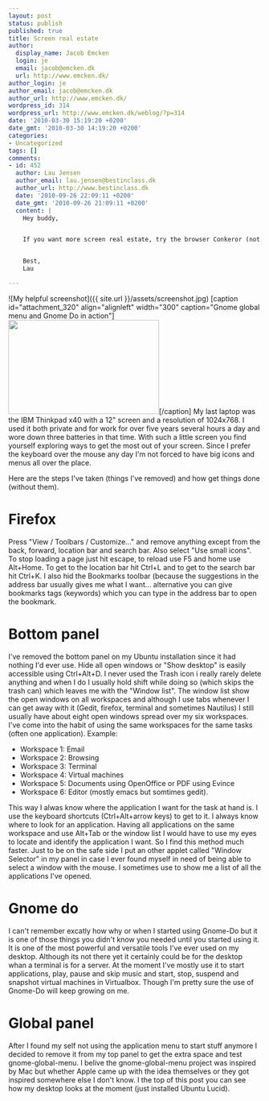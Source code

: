 ```yaml
---
layout: post
status: publish
published: true
title: Screen real estate
author:
  display_name: Jacob Emcken
  login: je
  email: jacob@emcken.dk
  url: http://www.emcken.dk/
author_login: je
author_email: jacob@emcken.dk
author_url: http://www.emcken.dk/
wordpress_id: 314
wordpress_url: http://www.emcken.dk/weblog/?p=314
date: '2010-03-30 15:19:20 +0200'
date_gmt: '2010-03-30 14:19:20 +0200'
categories:
- Uncategorized
tags: []
comments:
- id: 452
  author: Lau Jensen
  author_email: lau.jensen@bestinclass.dk
  author_url: http://www.bestinclass.dk
  date: '2010-09-26 22:09:11 +0200'
  date_gmt: '2010-09-26 21:09:11 +0200'
  content: |
    Hey buddy,


    If you want more screen real estate, try the browser Conkeror (not Konqeror) which is based on the Emacs keybindings and has virtually zero UI bloat.


    Best,
    Lau

---
```

![My helpful screenshot]({{ site.url }}/assets/screenshot.jpg)
[caption id="attachment_320" align="alignleft" width="300" caption="Gnome global menu and Gnome Do in action"]<a href="http://www.emcken.dk/weblog/files/2010/03/yes.png"><img src="http://www.emcken.dk/weblog/files/2010/03/yes-300x187.png" alt="" title="gnome-global-menu-gnome-do" width="300" height="187" class="size-medium wp-image-320" /></a>[/caption]
My last laptop was the IBM Thinkpad x40 with a 12" screen and a resolution of 1024x768. I used it both private and for work for over five years several hours a day and wore down three batteries in that time. With such a little screen you find yourself exploring ways to get the most out of your screen. Since I prefer the keyboard over the mouse any day I'm not forced to have big icons and menus all over the place. 

Here are the steps I've taken (things I've removed) and how get things done (without them).

# Firefox

Press "View / Toolbars / Customize..." and remove anything except from the back, forward, location bar and search bar. Also select "Use small icons". To stop loading a page just hit escape, to reload use F5 and home use Alt+Home. To get to the location bar hit Ctrl+L and to get to the search bar hit Ctrl+K. I also hid the Bookmarks toolbar (because the suggestions in the address bar usually gives me what I want... alternative you can give bookmarks tags (keywords) which you can type in the address bar to open the bookmark.

# Bottom panel

I've removed the bottom panel on my Ubuntu installation since it had nothing I'd ever use. Hide all open windows or "Show desktop" is easily accessible using Ctrl+Alt+D. I never used the Trash icon i really rarely delete anything and when I do I usually hold shift while doing so (which skips the trash can) which leaves me with the "Window list". The window list show the open windows on all workspaces and although I use tabs whenever I can get away with it (Gedit, firefox, terminal and sometimes Nautilus) I still usually have about eight open windows spread over my six workspaces. I've come into the habit of using the same workspaces for the same tasks (often one application). Example:

* Workspace 1: Email
* Workspace 2: Browsing
* Workspace 3: Terminal
* Workspace 4: Virtual machines
* Workspace 5: Documents using OpenOffice or PDF using Evince
* Workspace 6: Editor (mostly emacs but somtimes gedit).

This way I alwas know where the application I want for the task at hand is. I use the keyboard shortcuts (Ctrl+Alt+arrow keys) to get to it. I always know where to look for an application. Having all applications on the same workspace and use Alt+Tab or the window list I would have to use my eyes to locate and identify the application I want. So I find this method much faster. Just to be on the safe side I put an other applet called "Window Selector" in my panel in case I ever found myself in need of being able to select a window with the mouse. I sometimes use to show me a list of all the applications I've opened.

# Gnome do

I can't remember excatly how why or when I started using Gnome-Do but it is one of those things you didn't know you needed until you started using it. It is one of the most powerful and versatile tools I've ever used on my desktop. Although its not there yet it certainly could be for the desktop whan a terminal is for a server. At the moment I've mostly use it to start applications, play, pause and skip music and start, stop, suspend and snapshot virtual machines in Virtualbox. Though I'm pretty sure the use of Gnome-Do will keep growing on me.

# Global panel

After I found my self not using the application menu to start stuff anymore I decided to remove it from my top panel to get the extra space and test gnome-global-menu. I belive the gnome-global-menu project was inspired by Mac but whether Apple came up with the idea themselves or they got inspired somewhere else I don't know. I the top of this post you can see how my desktop looks at the moment (just installed Ubuntu Lucid).

